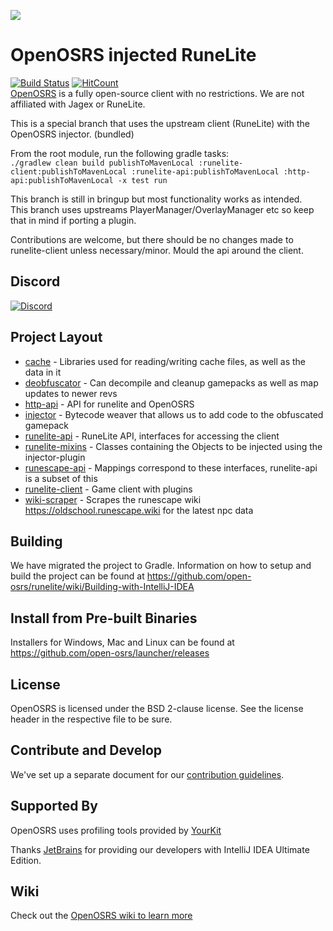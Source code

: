 ![](https://i.imgur.com/0D5106S.png)



# OpenOSRS injected RuneLite 

[![Build Status](https://github.com/open-osrs/runelite/workflows/OpenOSRS%20-%20CI%20(push)/badge.svg)](https://github.com/open-osrs/runelite/actions?query=workflow%3A%22OpenOSRS+-+CI+%28push%29%22)
[![HitCount](http://hits.dwyl.io/open-osrs/runelite.svg)](http://hits.dwyl.io/open-osrs/runelite)  
[OpenOSRS](https://openosrs.com) is a fully open-source client with no restrictions. We are not affiliated with Jagex or RuneLite.  
  
This is a special branch that uses the upstream client (RuneLite) with the OpenOSRS injector. (bundled)  

From the root module, run the following gradle tasks:  
```./gradlew clean build publishToMavenLocal :runelite-client:publishToMavenLocal :runelite-api:publishToMavenLocal :http-api:publishToMavenLocal -x test run```
  
This branch is still in bringup but most functionality works as intended.  
This branch uses upstreams PlayerManager/OverlayManager etc so keep that in mind if porting a plugin.  
  
Contributions are welcome, but there should be no changes made to runelite-client unless necessary/minor. Mould the api around the client.
## Discord  

[![Discord](https://img.shields.io/discord/373382904769675265.svg)](https://discord.gg/r287wN6bkc)

## Project Layout  

- [cache](cache/src/main/java/net/runelite/cache) - Libraries used for reading/writing cache files, as well as the data in it
- [deobfuscator](deobfuscator/src/main/java/net/runelite/deob) - Can decompile and cleanup gamepacks as well as map updates to newer revs
- [http-api](http-api/src/main/java/net/runelite/http/api) - API for runelite and OpenOSRS
- [injector](injector/src/main/java/com/openosrs/injector) - Bytecode weaver that allows us to add code to the obfuscated gamepack
- [runelite-api](runelite-api/src/main/java/net/runelite/api) - RuneLite API, interfaces for accessing the client
- [runelite-mixins](runelite-mixins/src/main/java/net/runelite) - Classes containing the Objects to be injected using the injector-plugin
- [runescape-api](runescape-api/src/main/java/net/runelite) - Mappings correspond to these interfaces, runelite-api is a subset of this
- [runelite-client](runelite-client/src/main/java/net/runelite/client) - Game client with plugins
- [wiki-scraper](wiki-scraper/src/main/java/net/runelite/data) - Scrapes the runescape wiki https://oldschool.runescape.wiki for the latest npc data

## Building  

We have migrated the project to Gradle. Information on how to setup and build the project can be found at https://github.com/open-osrs/runelite/wiki/Building-with-IntelliJ-IDEA

## Install from Pre-built Binaries 

Installers for Windows, Mac and Linux can be found at https://github.com/open-osrs/launcher/releases

## License  

OpenOSRS is licensed under the BSD 2-clause license. See the license header in the respective file to be sure.

## Contribute and Develop  

We've set up a separate document for our [contribution guidelines](https://github.com/open-osrs/runelite/blob/master/.github/CONTRIBUTING.md).

## Supported By  

OpenOSRS uses profiling tools provided by [YourKit](https://www.yourkit.com/)

Thanks [JetBrains](https://www.jetbrains.com/idea/download/) for providing our developers with IntelliJ IDEA Ultimate Edition.

## Wiki

Check out the [OpenOSRS wiki to learn more](https://github.com/open-osrs/runelite/wiki)
